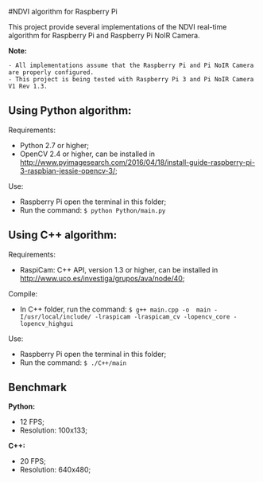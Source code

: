#NDVI algorithm for Raspberry Pi

This project provide several implementations of the NDVI real-time algorithm for Raspberry Pi and Raspberry Pi NoIR Camera.

**Note:**

	- All implementations assume that the Raspberry Pi and Pi NoIR Camera are properly configured.
	- This project is being tested with Raspberry Pi 3 and Pi NoIR Camera V1 Rev 1.3.

## Using Python algorithm:

Requirements:
  - Python 2.7 or higher;
  - OpenCV 2.4 or higher, can be installed in http://www.pyimagesearch.com/2016/04/18/install-guide-raspberry-pi-3-raspbian-jessie-opencv-3/;
	
Use:
  - Raspberry Pi open the terminal in this folder;
  - Run the command: `$ python Python/main.py`
  
## Using C++ algorithm:

Requirements:
  - RaspiCam: C++ API, version 1.3 or higher, can be installed in http://www.uco.es/investiga/grupos/ava/node/40;

Compile:
  - In C++ folder, run the command: `$ g++ main.cpp -o  main -I/usr/local/include/ -lraspicam -lraspicam_cv -lopencv_core -lopencv_highgui`

Use:
  - Raspberry Pi open the terminal in this folder;
  - Run the command: `$ ./C++/main`

## Benchmark
**Python:**
- 12 FPS;
- Resolution: 100x133;

**C++:**
- 20 FPS;
- Resolution: 640x480;
